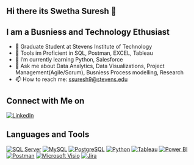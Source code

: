 ## Hi there its Swetha Suresh 👋

## I am a Busniess and Technology Ethusiast


- 🔭  Graduate Student at Stevens Institute of Technology
- 🌱 Tools im Proficient in SQL, Postman, EXCEL, Tableau
- 🌱 I’m currently learning Python, Salesforce
- 💬 Ask me about Data Analytics, Data Visualizations, Project Management(Agile/Scrum), Busniess Process modelling, Research
- 📫 How to reach me: ssuresh9@stevens.edu

## Connect with Me on

<a href="https://linkedin.com/in/swethasrsh">
  <img src="https://img.shields.io/badge/LinkedIn-blue?style=flat&logo=linkedin&logoColor=white" alt="LinkedIn"/>
</a>

## Languages and Tools

<p align="left">
  <a href="https://www.microsoft.com/en-us/sql-server"><img src="https://img.shields.io/badge/SQL Server-CC2927?style=flat&logo=microsoft-sql-server&logoColor=white" alt="SQL Server" /></a>
  <a href="https://www.mysql.com/"><img src="https://img.shields.io/badge/MySQL-4479A1?style=flat&logo=mysql&logoColor=white" alt="MySQL" /></a>
  <a href="https://www.postgresql.org/"><img src="https://img.shields.io/badge/PostgreSQL-336791?style=flat&logo=postgresql&logoColor=white" alt="PostgreSQL" /></a>
  <a href="https://www.python.org/"><img src="https://img.shields.io/badge/Python-3776AB?style=flat&logo=python&logoColor=white" alt="Python" /></a>
  <a href="https://www.tableau.com/"><img src="https://img.shields.io/badge/-E97627?style=flat&logo=tableau&logoColor=white" alt="Tableau" /></a>
  <a href="https://powerbi.microsoft.com/"><img src="https://img.shields.io/badge/-F2C811?style=flat&logo=power-bi&logoColor=black" alt="Power BI" /></a>
  <a href="https://www.postman.com/"><img src="https://img.shields.io/badge/-FF6C37?style=flat&logo=postman&logoColor=white" alt="Postman" /></a>
  <a href="https://www.microsoft.com/en-us/microsoft-365/visio/flowchart-software"><img src="https://img.shields.io/badge/-3955A3?style=flat&logo=microsoft-visio&logoColor=white" alt="Microsoft Visio" /></a>
  <a href="https://www.atlassian.com/software/jira"><img src="https://img.shields.io/badge/-0052CC?style=flat&logo=jira&logoColor=white" alt="Jira" /></a>
</p>


